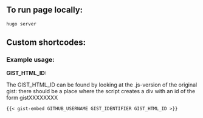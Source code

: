 ## To run page locally: 

`hugo server`

## Custom shortcodes:

### Example usage:

**GIST_HTML_ID:**

The GIST_HTML_ID can be found by looking at the .js-version of the original gist: there should be a place where the script creates a div with an id of the form gistXXXXXXXX 

`{{< gist-embed GITHUB_USERNAME GIST_IDENTIFIER GIST_HTML_ID >}}`
